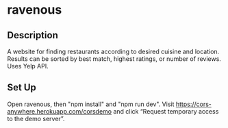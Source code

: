 # ravenous

## Description
A website for finding restaurants according to desired cuisine and location. Results can be sorted by best match, highest ratings, or number of reviews. Uses Yelp API.

## Set Up
Open ravenous, then "npm install" and "npm run dev".
Visit https://cors-anywhere.herokuapp.com/corsdemo and click “Request temporary access to the demo server”.